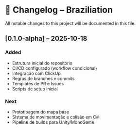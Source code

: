# 📜 Changelog – Braziliation

All notable changes to this project will be documented in this file.

## [0.1.0-alpha] – 2025-10-18
### Added
- Estrutura inicial do repositório
- CI/CD configurado (workflow condicional)
- Integração com ClickUp
- Regras de branches e commits
- Templates de PR e Issues
- Scripts de setup inicial

### Next
- Prototipagem do mapa base
- Sistema de movimentação e colisão em C#
- Pipeline de builds para Unity/MonoGame
